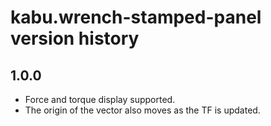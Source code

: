 # kabu.wrench-stamped-panel version history

## 1.0.0

* Force and torque display supported.
* The origin of the vector also moves as the TF is updated.
